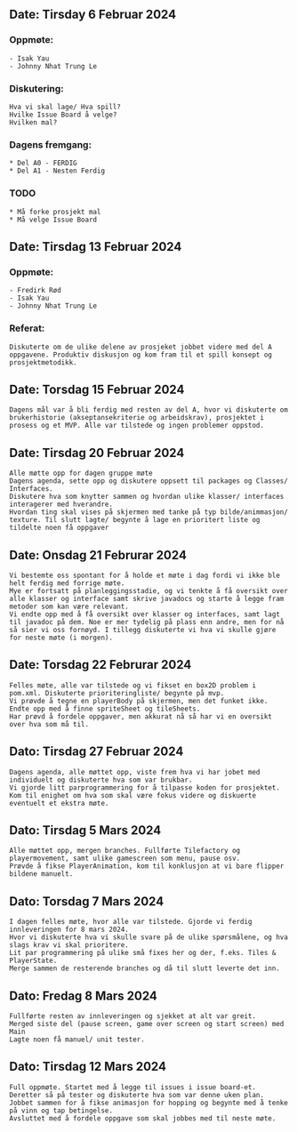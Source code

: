 ## Date: Tirsday 6 Februar 2024
### Oppmøte:
    - Isak Yau
    - Johnny Nhat Trung Le
### Diskutering:
    Hva vi skal lage/ Hva spill?
    Hvilke Issue Board å velge?
    Hvilken mal?
### Dagens fremgang:
    * Del A0 - FERDIG
    * Del A1 - Nesten Ferdig
### TODO
    * Må forke prosjekt mal
    * Må velge Issue Board

## Date: Tirsdag 13 Februar 2024
### Oppmøte:
    - Fredirk Rød
    - Isak Yau
    - Johnny Nhat Trung Le
### Referat:
    Diskuterte om de ulike delene av prosjeket jobbet videre med del A oppgavene. Produktiv diskusjon og kom fram til et spill konsept og prosjektmetodikk.
    
## Date: Torsdag 15 Februar 2024
    Dagens mål var å bli ferdig med resten av del A, hvor vi diskuterte om brukerhistorie (akseptansekriterie og arbeidskrav), prosjektet i prosess og et MVP. Alle var tilstede og ingen problemer oppstod. 

## Date: Tirsdag 20 Februar 2024
	Alle møtte opp for dagen gruppe møte
	Dagens agenda, sette opp og diskutere oppsett til packages og Classes/ Interfaces. 
    Diskutere hva som knytter sammen og hvordan ulike klasser/ interfaces interagerer med hverandre. 
    Hvordan ting skal vises på skjermen med tanke på typ bilde/animmasjon/ texture. Til slutt lagte/ begynte å lage en prioritert liste og tildelte noen få oppgaver

## Date: Onsdag 21 Februrar 2024
    Vi bestemte oss spontant for å holde et møte i dag fordi vi ikke ble helt ferdig med forrige møte.
    Mye er fortsatt på planleggingsstadie, og vi tenkte å få oversikt over alle klasser og interface samt skrive javadocs og starte å legge fram metoder som kan være relevant.
    Vi endte opp med å få oversikt over klasser og interfaces, samt lagt til javadoc på dem. Noe er mer tydelig på plass enn andre, men for nå så sier vi oss fornøyd. I tillegg diskuterte vi hva vi skulle gjøre for neste møte (i morgen).

## Date: Torsdag 22 Februrar 2024
    Felles møte, alle var tilstede og vi fikset en box2D problem i pom.xml. Diskuterte prioriteringliste/ begynte på mvp.
    Vi prøvde å tegne en playerBody på skjermen, men det funket ikke. Endte opp med å finne spriteSheet og tileSheets.
    Har prøvd å fordele oppgaver, men akkurat nå så har vi en oversikt over hva som må til.

## Dato: Tirsdag 27 Februar 2024
    Dagens agenda, alle møttet opp, viste frem hva vi har jobet med individuelt og diskuterte hva som var brukbar.
    Vi gjorde litt parprogrammering for å tilpasse koden for prosjektet. Kom til enighet om hva som skal være fokus videre og diskuerte eventuelt et ekstra møte.

## Dato: Tirsdag 5 Mars 2024
    Alle møttet opp, mergen branches. Fullførte Tilefactory og playermovement, samt ulike gamescreen som menu, pause osv.
    Prøvde å fikse PlayerAnimation, kom til konklusjon at vi bare flipper bildene manuelt.

## Dato: Torsdag 7 Mars 2024
    I dagen felles møte, hvor alle var tilstede. Gjorde vi ferdig innleveringen for 8 mars 2024.
    Hvor vi diskuterte hva vi skulle svare på de ulike spørsmålene, og hva slags krav vi skal prioritere.
    Lit par programmering på ulike små fixes her og der, f.eks. Tiles & PlayerState.
    Merge sammen de resterende branches og då til slutt leverte det inn.

## Dato: Fredag 8 Mars 2024
    Fullførte resten av innleveringen og sjekket at alt var greit.
    Merged siste del (pause screen, game over screen og start screen) med Main
    Lagte noen få manuel/ unit tester.

## Dato: Tirsdag 12 Mars 2024
    Full oppmøte. Startet med å legge til issues i issue board-et. 
    Deretter så på tester og diskuterte hva som var denne uken plan.
    Jobbet sammen for å fikse animasjon for hopping og begynte med å tenke på vinn og tap betingelse.
    Avsluttet med å fordele oppgave som skal jobbes med til neste møte.